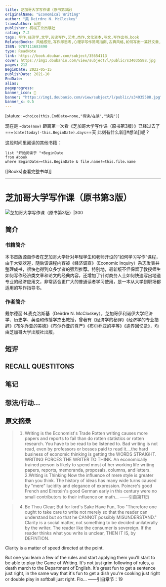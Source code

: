 ```yaml
---
title: 芝加哥大学写作课（原书第3版）
originalName: "Economical Writing"
author: "美 Deirdre N. McCloskey"
transAuthor: 闾佳
publisher: 机械工业出版社
rating: 7.2
tags: 写作,经济学,文学,阅读写作,艺术,杰作,文化资本,写文,写作出书,book
RelatedBooks: 风格感觉,写作即思考,心理学写作简明指南,古典风格,如何写出一篇好文章,脑与阅读,创意写作大师课,写出我心,写作法宝,快时代的慢阅读
ISBN: 9787111683490
type: ReadNote
link: https://book.douban.com/subject/35654113
cover: https://img1.doubanio.com/view/subject/l/public/s34035588.jpg
pages: 212
BeginDate: 2022-05-15
publishDate: 2021-10
EndDate:
alias:
pageprogress:
banner_icon: 📖
banner: "https://img1.doubanio.com/view/subject/l/public/s34035588.jpg"
banner_x: 0.5
---
```

[status:: `=choice(this.EndDate=none,"待读/在读","读完")`]

现在是 `=date(now)`
距离第一次看《芝加哥大学写作课（原书第3版）》已经过去了==`=(date(today)-this.BeginDate).days`==天
此刻有什么新[[#想法]]呢？


这段时间里阅读的其他书籍：

```dataview
list "开始阅读于 "+BeginDate
from #book 
where BeginDate>=this.BeginDate & file.name!=this.file.name
```

[[Books|查看完整书单]]

---
# 芝加哥大学写作课（原书第3版）

![芝加哥大学写作课（原书第3版）|300](https://img1.doubanio.com/view/subject/l/public/s34035588.jpg)

## 简介
### 书籍简介

本书首版源自作者在芝加哥大学针对年轻学生和老师开设的“如何学习写作”课程，由于大受欢迎，随后该课程内容被《经济调查》（Economic Inquiry）杂志发表并整理成书，很快也得到众多学者的强烈推荐。特别地，最新版不但保留了教授师生如何写作经济类文章和论文的经典内容，还增加了针对商务人士如何快速写出地道专业的经济应用文，非常适合更广大的普通读者学习使用，是一本从大学到职场都适用的写作指导书。


### 作者简介

戴尔德丽·N.麦克洛斯基（Deirdre N. McCloskey），芝加哥伊利诺伊大学经济学、历史学、英语和传播学杰出教授，曾著有《经济学的秘罪》《经济学的专业措辞》《布尔乔亚的美德》《布尔乔亚的尊严》《布尔乔亚的平等》《逾界回忆录》，均由芝加哥大学出版社出版。


## 短评

## RECALL QUESTITONS

## 笔记

## 想法/行动...

## 原文摘录
> 1. Writing is the Economist's Trade
Rotten writing causes more papers and reports to fail than do rotten statistics or rotten research. You have to be read to be listened to. Bad writing is not read, even by professors or bosses paid to read it....the hard business of economic thinking is getting the WORDS STRAIGHT. 
WRITING FORCES THE WRITER TO THINK. An economically trained person is likely to spend most of her working life writing papers, reports, memoranda, proposals, columns, and letters. 
2.Writing is Thinking
Now the influence of mere style is greater than you think. The history of ideas has many wide turns caused by "mere" lucidity and elegance of expression. Poincre's good French and Einstein's good German early in this century were no small contributors to their influence on math...
——引自第11页

> 4. Be Thou Clear; But for lord's Sake Have Fun, Too
"Therefore one ought to take care to write not merely so that the reader can understand but so that he CANNOT possibly MISUNDERSTAND." Clarity is a social matter, not something to be decided unilaterally by the writer. The reader like the consumer is sovereign. 
If the reader thinks what you write is unclear, THEN IT IS, by DEFINTION. 

Clarity is a matter of speed directed at the point. 

But one you learn a few of the rules and start applying them you'll start to be able to play the Game of Writing. It's not just grim following of rules, a death march to the Department of English. It's great fun to get a sentence just right, in the same way that it's fun to get a dish you're cooking just right or double play in softball just right. 
Flo...
——引自章节：19

## 
